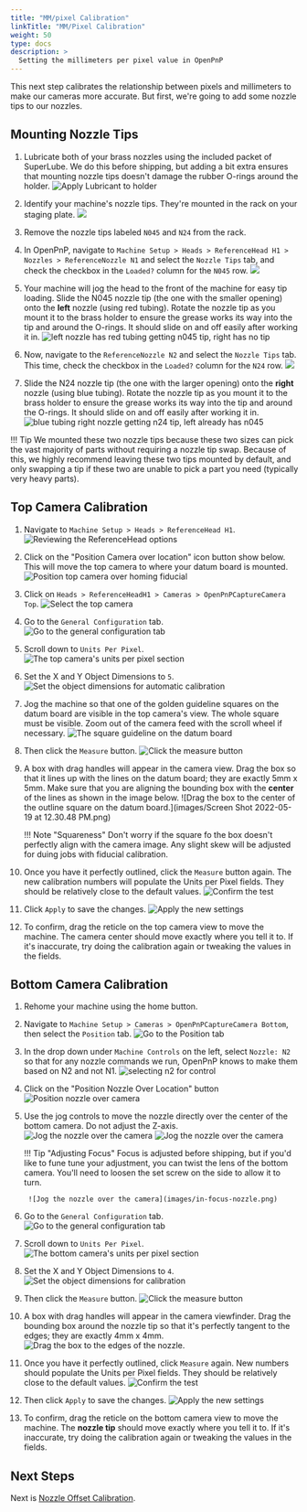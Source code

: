 ```yaml
---
title: "MM/pixel Calibration"
linkTitle: "MM/Pixel Calibration"
weight: 50
type: docs
description: >
  Setting the millimeters per pixel value in OpenPnP
---
```


This next step calibrates the relationship between pixels and millimeters to make our cameras more accurate. But first, we're going to add some nozzle tips to our nozzles.

## Mounting Nozzle Tips

1. Lubricate both of your brass nozzles using the included packet of SuperLube. We do this before shipping, but adding a bit extra ensures that mounting nozzle tips doesn't damage the rubber O-rings around the holder.
  ![Apply Lubricant to holder](images/apply-super-lube.png)

1. Identify your machine's nozzle tips. They're mounted in the rack on your staging plate.
   ![](/semi-assembly-3-1/mounting-staging-plates-3-1/images/nozzle-tip-location.JPG)

1. Remove the nozzle tips labeled `N045` and `N24` from the rack.

1. In OpenPnP, navigate to `Machine Setup > Heads > ReferenceHead H1 > Nozzles > ReferenceNozzle N1` and select the `Nozzle Tips` tab, and check the checkbox in the `Loaded?` column for the `N045` row.
  ![](images/n045-on-n1.png)

1. Your machine will jog the head to the front of the machine for easy tip loading. Slide the N045 nozzle tip (the one with the smaller opening) onto the **left** nozzle (using red tubing). Rotate the nozzle tip as you mount it to the brass holder to ensure the grease works its way into the tip and around the O-rings. It should slide on and off easily after working it in.
   ![left nozzle has red tubing getting n045 tip, right has no tip](images/mountingn1.jpg)

1. Now, navigate to the `ReferenceNozzle N2` and select the `Nozzle Tips` tab. This time, check the checkbox in the `Loaded?` column for the `N24` row.
   ![](images/n24-on-n2.png)

2. Slide the N24 nozzle tip (the one with the larger opening) onto the **right** nozzle (using blue tubing). Rotate the nozzle tip as you mount it to the brass holder to ensure the grease works its way into the tip and around the O-rings. It should slide on and off easily after working it in.
   ![blue tubing right nozzle getting n24 tip, left already has n045](images/mountingn2.jpg)

!!! Tip
    We mounted these two nozzle tips because these two sizes can pick the vast majority of parts without requiring a nozzle tip swap. Because of this, we highly recommend leaving these two tips mounted by default, and only swapping a tip if these two are unable to pick a part you need (typically very heavy parts).

## Top Camera Calibration

1. Navigate to `Machine Setup > Heads > ReferenceHead H1`.
  ![Reviewing the ReferenceHead options](images/Select-Reference-Head-H1.png)

1. Click on the "Position Camera over location" icon button show below. This will move the top camera to where your datum board is mounted.
  ![Position top camera over homing fiducial](images/Position-camera-over-homing-fiducial.png)

1. Click on `Heads > ReferenceHeadH1 > Cameras > OpenPnPCaptureCamera Top`.
  ![Select the top camera](images/select-top-camera.png)

1. Go to the `General Configuration` tab.
  ![Go to the general configuration tab](images/general-configuration-tab.png)

1. Scroll down to `Units Per Pixel`.
  ![The top camera's units per pixel section](images/units-per-pixel-section.png)

1. Set the X and Y Object Dimensions to `5`.
  ![Set the object dimensions for automatic calibration](images/set-object-dimensions.png)

1. Jog the machine so that one of the golden guideline squares on the datum board are visible in the top camera's view. The whole square must be visible. Zoom out of the camera feed with the scroll wheel if necessary.
  ![The square guideline on the datum board](images/units-per-pixel-square-on-datum.png)

1.  Then click the `Measure` button.
  ![Click the measure button](images/click-measure-button.png)

1.  A box with drag handles will appear in the camera view. Drag the box so that it lines up with the lines on the datum board; they are exactly 5mm x 5mm. Make sure that you are aligning the bounding box with the **center** of the lines as shown in the image below.
  ![Drag the box to the center of the outline square on the datum board.](images/Screen Shot 2022-05-19 at 12.30.48 PM.png)

    !!! Note "Squareness"
        Don't worry if the square fo the box doesn't perfectly align with the camera image. Any slight skew will be adjusted for duing jobs with fiducial calibration.

1.  Once you have it perfectly outlined, click the `Measure` button again. The new calibration numbers will populate the Units per Pixel fields. They should be relatively close to the default values.
  ![Confirm the test](images/confirm-pixel-per-mm.png)

1.  Click `Apply` to save the changes.
  ![Apply the new settings](images/apply-pixel-per-mm-settings.png)

1.  To confirm, drag the reticle on the top camera view to move the machine. The camera center should move exactly where you tell it to. If it's inaccurate, try doing the calibration again or tweaking the values in the fields.

## Bottom Camera Calibration

1. Rehome your machine using the home button.

2. Navigate to `Machine Setup > Cameras > OpenPnPCaptureCamera Bottom`, then select the `Position` tab.
   ![Go to the Position tab](images/bottom-position-tab.png)

1. In the drop down under `Machine Controls` on the left, select `Nozzle: N2` so that for any nozzle commands we run, OpenPnP knows to make them based on N2 and not N1.
   ![selecting n2 for control](images/select-n2.png)

2. Click on the "Position Nozzle Over Location" button
   ![Position nozzle over camera](images/position-nozzle-over-camera.png)

3. Use the jog controls to move the nozzle directly over the center of the bottom camera. Do not adjust the Z-axis.
   ![Jog the nozzle over the camera](images/jog-controls-bottom.png)
   ![Jog the nozzle over the camera](images/jogging-finished.png)

    !!! Tip "Adjusting Focus"
        Focus is adjusted before shipping, but if you'd like to fune tune your adjustment, you can twist the lens of the bottom camera. You'll need to loosen the set screw on the side to allow it to turn.

        ![Jog the nozzle over the camera](images/in-focus-nozzle.png)

4.  Go to the `General Configuration` tab.
   ![Go to the general configuration tab](images/general-configuration-bottom-tab.png)

5.  Scroll down to `Units Per Pixel`.
   ![The bottom camera's units per pixel section](images/units-per-pixel-section-bottom.png)

6.  Set the X and Y Object Dimensions to `4`.
  ![Set the object dimensions for calibration](images/set-object-dimensions-bottom.png)

1.  Then click the `Measure` button.
  ![Click the measure button](images/click-measure-bottom.png)

1.  A box with drag handles will appear in the camera viewfinder. Drag the bounding box around the nozzle tip so that it's perfectly tangent to the edges; they are exactly 4mm x 4mm.
  ![Drag the box to the edges of the nozzle.](images/measure-nozzle-mm-per-px.png)

1.  Once you have it perfectly outlined, click `Measure` again. New numbers should populate the Units per Pixel fields. They should be relatively close to the default values.
  ![Confirm the test](images/confirm-pixel-per-mm-bottom.png)

1.  Then click `Apply` to save the changes.
  ![Apply the new settings](images/apply-pixel-per-mm-settings-bottom.png)

1.  To confirm, drag the reticle on the bottom camera view to move the machine. The **nozzle tip** should move exactly where you tell it to. If it's inaccurate, try doing the calibration again or tweaking the values in the fields.

## Next Steps

Next is [Nozzle Offset Calibration](../6-nozzle-offset/index.md).
